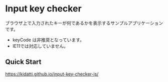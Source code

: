 # Input key checker

ブラウザ上で入力されたキーが何であるかを表示するサンプルアプリケーションです。

- keyCode は非推奨となっています。
- IE11では対応していません。

Quick Start
-----

https://kidatti.github.io/input-key-checker-js/

